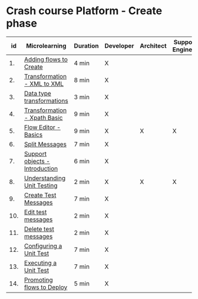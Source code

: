 # Crash course Platform - Create phase

| id | Microlearning | Duration | Developer | Architect | Support<br>Engineer |
| ---- | ---- | ---- | ---- | ---- | ---- |
|1. |[Adding flows to Create](crashcourse-platform-create-adding-flows-to-create.md)| 4 min | X | | |
|2. |[Transformation - XML to XML](crashcourse-platform-create-transformation-xml-to-xml.md)| 8 min | X | | |
|3. |[Data type transformations](crashcourse-platform-create-data-type-transformations.md)| 3 min | X | | |
|4. |[Transformation - Xpath Basic](crashcourse-platform-create-transformation-xpath-basic.md)| 9 min | X | | |
|5. |[Flow Editor  - Basics](crashcourse-platform-create-flow-editor-basics.md)| 9 min | X | X | X |
|6. |[Split Messages](crashcourse-platform-create-splitting-messages.md)| 7 min | X | | |
|7. |[Support objects - Introduction](crashcourse-platform-create-support-objects-introduction.md)| 6 min | X | | |
|8. |[Understanding Unit Testing](crashcourse-platform-create-understanding-unittesting.md)| 2 min | X | X | X |
|9. |[Create Test Messages](crashcourse-platform-create-creating-test-messages.md)| 7 min | X | | |
|10. |[Edit test messages](crashcourse-platform-create-editing-test-messages.md)| 2 min | X | | |
|11. |[Delete test messages](crashcourse-platform-create-deleting-test-messages.md)| 2 min | X | | | 
|12. |[Configuring a Unit Test](crashcourse-platform-create-configuring-unit-test.md)| 7 min | X | | |
|13. |[Executing a Unit Test](crashcourse-platform-create-running-unit-test.md)| 7 min | X | | |
|14. |[Promoting flows to Deploy](crashcourse-platform-create-promote-flows-to-deploy.md)| 5 min | X | | |
